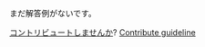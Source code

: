 
まだ解答例がないです。

[コントリビュートしませんか](https://github.com/BFEdev/BFE.dev-solutions/blob/main/typescript/split_ja.md)?  [Contribute guideline](https://github.com/BFEdev/BFE.dev-solutions#how-to-contribute)
